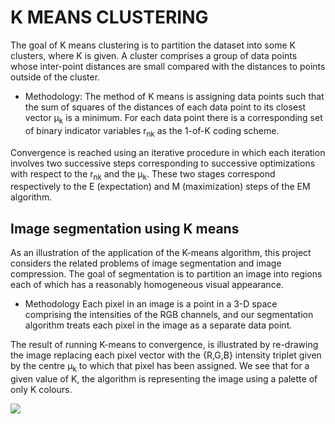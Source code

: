 # K MEANS CLUSTERING
 
The goal of K means clustering is to partition the dataset into some K clusters, where K is given.  A cluster comprises a group of data points whose inter-point distances are small compared with the distances to points outside of the cluster.

* Methodology:
The method of K means is assigning data points such that the sum of squares of the distances of each data point to its closest vector µ<sub>k</sub> is a minimum.  For each data point there is a corresponding set of binary indicator variables r<sub>nk</sub>  as the 1-of-K coding scheme.
 
Convergence is reached using an iterative procedure in which each iteration involves two successive steps corresponding to successive optimizations with respect to the r<sub>nk</sub> and the µ<sub>k</sub>. These two stages correspond respectively to the E (expectation) and M (maximization) steps of the EM algorithm.


## Image segmentation using K means

As an illustration of the application of the K-means algorithm, this project considers the related problems of image segmentation and image compression. The goal of segmentation is to partition an image into regions each of which has a reasonably homogeneous visual appearance. 

* Methodology
Each pixel in an image is a point in a 3-D space comprising the intensities of the RGB channels, and our segmentation algorithm treats each pixel in the image as a separate data point.

The result of running K-means to convergence, is illustrated by re-drawing the image replacing each pixel vector with the {R,G,B} intensity triplet given by the centre µ<sub>k</sub> to which that pixel has been assigned.  We see that for a given value of K, the algorithm is representing the image using a palette of only K colours.


![](https://github.com/user-attachments/assets/a8617f8a-a1cb-4e09-8e0f-f674f550a2db)
